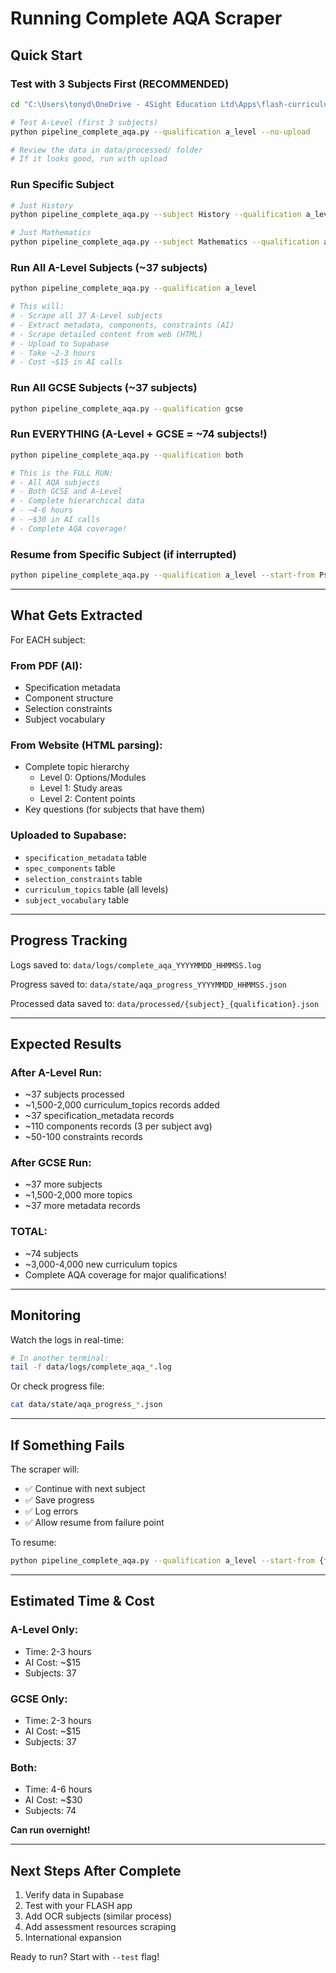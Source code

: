 # Running Complete AQA Scraper

## Quick Start

### Test with 3 Subjects First (RECOMMENDED)
```bash
cd "C:\Users\tonyd\OneDrive - 4Sight Education Ltd\Apps\flash-curriculum-pipeline"

# Test A-Level (first 3 subjects)
python pipeline_complete_aqa.py --qualification a_level --no-upload

# Review the data in data/processed/ folder
# If it looks good, run with upload
```

### Run Specific Subject
```bash
# Just History
python pipeline_complete_aqa.py --subject History --qualification a_level

# Just Mathematics  
python pipeline_complete_aqa.py --subject Mathematics --qualification a_level
```

### Run All A-Level Subjects (~37 subjects)
```bash
python pipeline_complete_aqa.py --qualification a_level

# This will:
# - Scrape all 37 A-Level subjects
# - Extract metadata, components, constraints (AI)
# - Scrape detailed content from web (HTML)
# - Upload to Supabase
# - Take ~2-3 hours
# - Cost ~$15 in AI calls
```

### Run All GCSE Subjects (~37 subjects)
```bash
python pipeline_complete_aqa.py --qualification gcse
```

### Run EVERYTHING (A-Level + GCSE = ~74 subjects!)
```bash
python pipeline_complete_aqa.py --qualification both

# This is the FULL RUN:
# - All AQA subjects
# - Both GCSE and A-Level
# - Complete hierarchical data
# - ~4-6 hours
# - ~$30 in AI calls
# - Complete AQA coverage!
```

### Resume from Specific Subject (if interrupted)
```bash
python pipeline_complete_aqa.py --qualification a_level --start-from Psychology
```

---

## What Gets Extracted

For EACH subject:

### From PDF (AI):
- Specification metadata
- Component structure
- Selection constraints  
- Subject vocabulary

### From Website (HTML parsing):
- Complete topic hierarchy
  - Level 0: Options/Modules
  - Level 1: Study areas
  - Level 2: Content points
- Key questions (for subjects that have them)

### Uploaded to Supabase:
- `specification_metadata` table
- `spec_components` table
- `selection_constraints` table
- `curriculum_topics` table (all levels)
- `subject_vocabulary` table

---

## Progress Tracking

Logs saved to: `data/logs/complete_aqa_YYYYMMDD_HHMMSS.log`

Progress saved to: `data/state/aqa_progress_YYYYMMDD_HHMMSS.json`

Processed data saved to: `data/processed/{subject}_{qualification}.json`

---

## Expected Results

### After A-Level Run:
- ~37 subjects processed
- ~1,500-2,000 curriculum_topics records added
- ~37 specification_metadata records
- ~110 components records (3 per subject avg)
- ~50-100 constraints records

### After GCSE Run:
- ~37 more subjects
- ~1,500-2,000 more topics
- ~37 more metadata records

### TOTAL:
- ~74 subjects
- ~3,000-4,000 new curriculum topics
- Complete AQA coverage for major qualifications!

---

## Monitoring

Watch the logs in real-time:
```bash
# In another terminal:
tail -f data/logs/complete_aqa_*.log
```

Or check progress file:
```bash
cat data/state/aqa_progress_*.json
```

---

## If Something Fails

The scraper will:
- ✅ Continue with next subject
- ✅ Save progress
- ✅ Log errors
- ✅ Allow resume from failure point

To resume:
```bash
python pipeline_complete_aqa.py --qualification a_level --start-from {failed_subject}
```

---

## Estimated Time & Cost

### A-Level Only:
- Time: 2-3 hours
- AI Cost: ~$15
- Subjects: 37

### GCSE Only:
- Time: 2-3 hours
- AI Cost: ~$15  
- Subjects: 37

### Both:
- Time: 4-6 hours
- AI Cost: ~$30
- Subjects: 74

**Can run overnight!**

---

## Next Steps After Complete

1. Verify data in Supabase
2. Test with your FLASH app
3. Add OCR subjects (similar process)
4. Add assessment resources scraping
5. International expansion

Ready to run? Start with `--test` flag!




